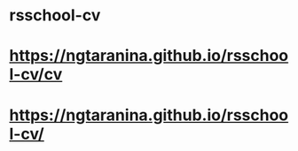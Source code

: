 # rsschool-cv
# https://ngtaranina.github.io/rsschool-cv/cv
# https://ngtaranina.github.io/rsschool-cv/
